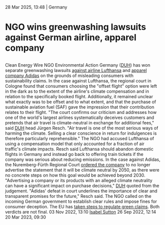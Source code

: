 28 Mar 2025, 13:48
| 
Germany
# NGO wins greenwashing lawsuits against German airline, apparel company
## 
Clean Energy Wire
NGO Environmental Action Germany ([DUH](https://www.cleanenergywire.org/experts/duh-environmental-action-germany)) has won separate greenwashing lawsuits [against airline Lufthansa](https://www.duh.de/presse/pressemitteilungen/pressemitteilung/deutsche-umwelthilfe-gewinnt-klimaklage-gegen-lufthansa-werbung-mit-vermeintlichem-co2-ausgleich-un/) and [apparel company Adidas](https://www.duh.de/presse/pressemitteilungen/pressemitteilung/rechtswidriges-zukunftsversprechen-zu-klimaneutralitaet-deutsche-umwelthilfe-gewinnt-klimaklage-gege/) on the grounds of misleading consumers with sustainability claims.
In the case against Lufthansa, the regional court in Cologne found that consumers choosing the "offset flight" option were left in the dark as to the extent of the airline's climate compensation and in relation to the specifically booked flight. Additionally, it remained unclear what exactly was to be offset and to what extent, and that the purchase of sustainable aviation fuel (SAF) gave the impression that their contribution relates to their flight.
"The court confirms our criticism and addresses how one of the world's largest airlines systematically deceives customers and pretends that air travel is climate-neutral in exchange for additional fees," said [DUH](https://www.cleanenergywire.org/experts/duh-environmental-action-germany) head Jürgen Resch. "Air travel is one of the most serious ways of harming the climate. Selling a clear conscience in return for indulgences is therefore particularly reprehensible."
The NGO had accused Lufthansa of using a compensation model that only accounted for a fraction of air traffic's climate impacts. Resch said Lufthansa should abandon domestic flights in Germany and instead go back to offering train tickets if the company was serious about reducing emissions.
In the case against Adidas, the Nuremberg-Fürth Regional Court [ordered the company](https://www.justiz.bayern.de/gerichte-und-behoerden/oberlandesgerichte/nuernberg/presse/2025/14.php) to no longer advertise the statement that it will be climate neutral by 2050, as there were no concrete steps on how this goal would be achieved beyond 2030. "Advertising a company or its products with an alleged climate neutrality can have a significant impact on purchase decisions," [DUH](https://www.cleanenergywire.org/experts/duh-environmental-action-germany) quoted from the judgement.
"Adidas' defeat in court underlines the importance of clear and transparent promises for the future," Resch said. The NGO called on the incoming German government to establish clear rules and impose fines for consumer deception. The EU has [taken steps to regulate green claims](https://www.cleanenergywire.org/factsheets/qa-how-eu-aims-reign-false-green-claims-products). Both verdicts are not final.
03 Nov 2022, 13:10
[Isabel Sutton](https://www.cleanenergywire.org/about-us-clew-team)
26 Sep 2022, 12:14
20 Mar 2023, 09:30